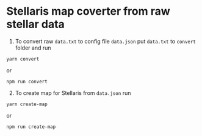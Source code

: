 # Stellaris map coverter from raw stellar data

1. To convert raw `data.txt` to config file `data.json` put `data.txt` to `convert` folder and run
```
yarn convert
```
or
```
npm run convert
```

2. To create map for Stellaris from `data.json` run
```
yarn create-map
```
or
```
npm run create-map
```
